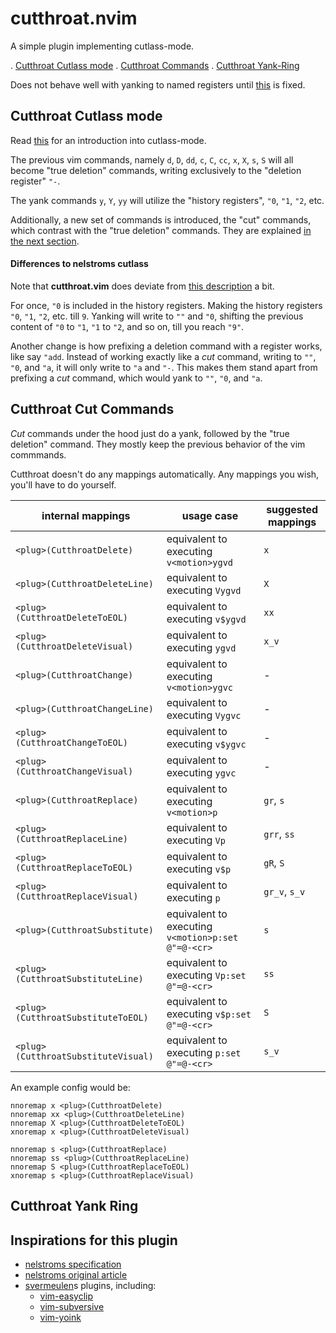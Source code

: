 # cutthroat.nvim

A simple plugin implementing cutlass-mode.

. [Cutthroat Cutlass mode](#cutthroat-cutlass-mode)
. [Cutthroat Commands](#cutthroat-commands)
. [Cutthroat Yank-Ring](#cutthroat-yank-ring)

Does not behave well with yanking to named registers until [this](https://github.com/neovim/neovim/issues/10225) is fixed.

## Cutthroat Cutlass mode

Read [this](https://github.com/nelstrom/vim-cutlass) for an introduction
into cutlass-mode.

The previous vim commands, namely `d`, `D`, `dd`, `c`, `C`, `cc`, `x`, `X`, `s`, `S`
will all become "true deletion" commands, writing exclusively to the "deletion register"
`"-`.

The yank commands `y`, `Y`, `yy` will utilize the "history registers", `"0`, `"1`, `"2`, etc.

Additionally, a new set of commands is introduced, the "cut" commands, which contrast with
the "true deletion" commands. They are explained [in the next section](#cutthroat-cut-commands).

#### Differences to nelstroms cutlass

Note that **cutthroat.vim** does deviate from [this description](https://github.com/nelstrom/vim-cutlass) a bit.

For once, `"0` is included in the history registers. Making the history
registers `"0`, `"1`, `"2`, etc. till `9`. Yanking will write to `""` and `"0`,
shifting the previous content of `"0` to `"1`, `"1` to `"2`,
and so on, till you reach `"9"`.

Another change is how prefixing a deletion command with a register works,
like say `"add`. Instead of working exactly like a *cut* command, writing
to `""`, `"0`, and `"a`, it will only write to `"a` and `"-`.
This makes them stand apart from prefixing a *cut* command,
which would yank to `""`, `"0`, and `"a`.

## Cutthroat Cut Commands

*Cut* commands under the hood just do a yank, followed by the
"true deletion" command.  They mostly keep the previous behavior
of the vim commmands.

Cutthroat doesn't do any mappings automatically. Any mappings you
wish, you'll have to do yourself.

| internal mappings                   | usage case                                         | suggested mappings
| ----------------------------------- | -------------------------------------------------- | ------------------ |
| `<plug>(CutthroatDelete)`           | equivalent to executing `v<motion>ygvd`            | `x`                |
| `<plug>(CutthroatDeleteLine)`       | equivalent to executing `Vygvd`                    | `X`                |
| `<plug>(CutthroatDeleteToEOL)`      | equivalent to executing `v$ygvd`                   | `xx`               |
| `<plug>(CutthroatDeleteVisual)`     | equivalent to executing `ygvd`                     | `x_v`              |
| `<plug>(CutthroatChange)`           | equivalent to executing `v<motion>ygvc`            | -                  |
| `<plug>(CutthroatChangeLine)`       | equivalent to executing `Vygvc`                    | -                  |
| `<plug>(CutthroatChangeToEOL)`      | equivalent to executing `v$ygvc`                   | -                  |
| `<plug>(CutthroatChangeVisual)`     | equivalent to executing `ygvc`                     | -                  |
| `<plug>(CutthroatReplace)`          | equivalent to executing `v<motion>p`               | `gr`, `s`          |
| `<plug>(CutthroatReplaceLine)`      | equivalent to executing `Vp`                       | `grr`, `ss`        |
| `<plug>(CutthroatReplaceToEOL)`     | equivalent to executing `v$p`                      | `gR`, `S`          |
| `<plug>(CutthroatReplaceVisual)`    | equivalent to executing `p`                        | `gr_v`, `s_v`      |
| `<plug>(CutthroatSubstitute)`       | equivalent to executing `v<motion>p:set @"=@-<cr>` | `s`                |
| `<plug>(CutthroatSubstituteLine)`   | equivalent to executing `Vp:set @"=@-<cr>`         | `ss`               |
| `<plug>(CutthroatSubstituteToEOL)`  | equivalent to executing `v$p:set @"=@-<cr>`        | `S`                |
| `<plug>(CutthroatSubstituteVisual)` | equivalent to executing `p:set @"=@-<cr>`          | `s_v`              |

An example config would be:

```vim
nnoremap x <plug>(CutthroatDelete)
nnoremap xx <plug>(CutthroatDeleteLine)
nnoremap X <plug>(CutthroatDeleteToEOL)
xnoremap x <plug>(CutthroatDeleteVisual)

nnoremap s <plug>(CutthroatReplace)
nnoremap ss <plug>(CutthroatReplaceLine)
nnoremap S <plug>(CutthroatReplaceToEOL)
xnoremap s <plug>(CutthroatReplaceVisual)
```

## Cutthroat Yank Ring



## Inspirations for this plugin

* [nelstroms specification](https://github.com/nelstrom/vim-cutlass)
* [nelstroms original article](http://vimcasts.org/blog/2013/11/registers-the-good-the-bad-and-the-ugly-parts/)
* [svermeulen](https://github.com/svermeulen)s plugins, including:
  * [vim-easyclip](https://github.com/svermeulen/vim-easyclip)
  * [vim-subversive](https://github.com/svermeulen/vim-subversive)
  * [vim-yoink](https://github.com/svermeulen/vim-yoink)
